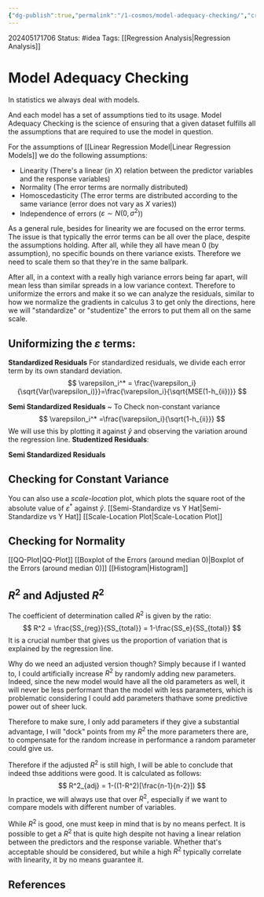 ```yaml
---
{"dg-publish":true,"permalink":"/1-cosmos/model-adequacy-checking/","created":"2025-01-22T11:17:14.291-05:00","updated":"2024-06-07T14:06:29.636-04:00"}
---
```


202405171706
Status: #idea
Tags: [[Regression Analysis\|Regression Analysis]]
# Model Adequacy Checking
In statistics we always deal with models. 

And each model has a set of assumptions tied to its usage. Model Adequacy Checking is the science of ensuring that a given dataset fulfills all the assumptions that are required to use the model in question.

For the assumptions of [[Linear Regression Model\|Linear Regression Models]] we do the following assumptions:

- Linearity (There's a linear (in $X$) relation between the predictor variables and the response variables)
- Normality (The error terms are normally distributed)
- Homoscedasticity (The error terms are distributed according to the same variance (error does not vary as $X$ varies))
- Independence of errors ($\varepsilon \sim N(0, \sigma^2)$)

As a general rule, besides for linearity we are focused on the error terms. The issue is that typically the error terms can be all over the place, despite the assumptions holding. After all, while they all have mean $0$ (by assumption), no specific bounds on there variance exists. Therefore we need to scale them so that they're in the same ballpark. 

After all, in a context with a really high variance errors being far apart, will mean less than similar spreads in a low variance context. Therefore to uniformize the errors and make it so we can analyze the residuals, similar to how we normalize the gradients in calculus 3 to get only the directions, here we will "standardize" or "studentize" the errors to put them all on the same scale.

## Uniformizing the $\varepsilon$ terms:
**Standardized Residuals**
For standardized residuals, we divide each error term by its own standard deviation.
$$
\varepsilon_i^* = \frac{\varepsilon_i}{\sqrt{Var(\varepsilon_i)}}=\frac{\varepsilon_i}{\sqrt{MSE(1-h_{ii})}}
$$


**Semi Standardized Residuals** ~ To Check non-constant variance
$$
\varepsilon_i^* =\frac{\varepsilon_i}{\sqrt{1-h_{ii}}}
$$
We will use this by plotting it against $\hat y$ and observing the variation around the regression line.
**Studentized Residuals**:
$$
$$

**Semi Standardized Residuals**
## Checking for Constant Variance
You can also use a *scale-location* plot, which plots the square root of the absolute value of $\varepsilon^*$ against $\hat y$.
[[Semi-Standardize vs Y Hat\|Semi-Standardize vs Y Hat]]
[[Scale-Location Plot\|Scale-Location Plot]]

## Checking for Normality
[[QQ-Plot\|QQ-Plot]]
[[Boxplot of the Errors (around median 0)\|Boxplot of the Errors (around median 0)]]
[[Histogram\|Histogram]]





## $R^2$ and Adjusted $R^2$
The coefficient of determination called $R^2$ is given by the ratio:
$$
R^2 = \frac{SS_{reg}}{SS_{total}} = 1-\frac{SS_e}{SS_{total}}
$$
It is a crucial number that gives us the proportion of variation that is explained by the regression line.

Why do we need an adjusted version though? Simply because if I wanted to, I could artificially increase $R^2$ by randomly adding new parameters. Indeed, since the new model would have all the old parameters as well, it will never be less performant than the model with less parameters, which is problematic considering I could add parameters thathave some predictive power out of sheer luck.

Therefore to make sure, I only add parameters if they give a substantial advantage, I will "dock" points from my $R^2$ the more parameters there are, to compensate for the random increase in performance a random parameter could give us.

Therefore if the adjusted $R^2$ is still high, I will be able to conclude that indeed thse additions were good.
It is calculated as follows:
$$
R^2_{adj} = 1-((1-R^2)[\frac{n-1}{n-2}])
$$
In practice, we will always use that over $R^2$, especially if we want to compare models with different number of variables.

While $R^2$ is good, one must keep in mind that is by no means perfect. It is possible to get a $R^2$ that is quite high despite not having a linear relation between the predictors and the response variable. Whether that's acceptable should be considered, but while a high $R^2$ typically correlate with linearity, it by no means guarantee it.
## References
